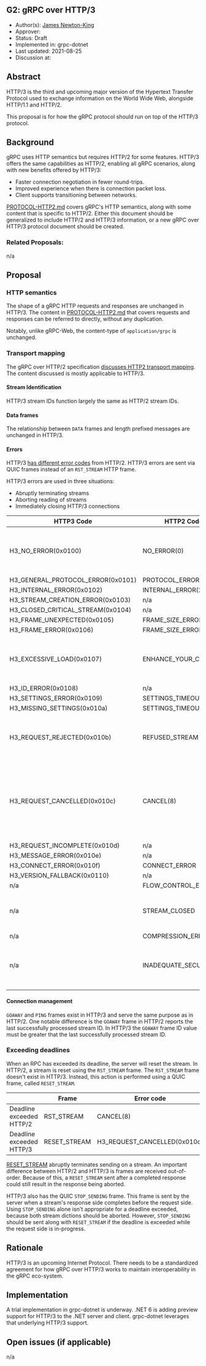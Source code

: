 G2: gRPC over HTTP/3
----
* Author(s): [James Newton-King](https://github.com/jamesnk)
* Approver: 
* Status: Draft
* Implemented in: grpc-dotnet
* Last updated: 2021-08-25
* Discussion at: 

## Abstract

HTTP/3 is the third and upcoming major version of the Hypertext Transfer Protocol
used to exchange information on the World Wide Web, alongside HTTP/1.1 and HTTP/2.

This proposal is for how the gRPC protocol should run on top of the HTTP/3 protocol.

## Background

gRPC uses HTTP semantics but requires HTTP/2 for some features. HTTP/3 offers the
same capabilities as HTTP/2, enabling all gRPC scenarios, along with new benefits
offered by HTTP/3:

* Faster connection negotiation in fewer round-trips.
* Improved experience when there is connection packet loss.
* Client supports transitioning between networks.

[PROTOCOL-HTTP2.md](https://github.com/grpc/grpc/blob/master/doc/PROTOCOL-HTTP2.md) covers gRPC's HTTP semantics, along with some content
that is specific to HTTP/2. Either this document should be generalized to include
HTTP/2 and HTTP/3 information, or a new gRPC over HTTP/3 protocol document should
be created.

### Related Proposals:

n/a

## Proposal

### HTTP semantics

The shape of a gRPC HTTP requests and responses are unchanged in HTTP/3. The
content in [PROTOCOL-HTTP2.md](https://github.com/grpc/grpc/blob/master/doc/PROTOCOL-HTTP2.md) that covers requests and responses can be referred
to directly, without any duplication.

Notably, unlike gRPC-Web, the content-type of `application/grpc` is unchanged.

### Transport mapping

The gRPC over HTTP/2 specification [discusses HTTP2 transport mapping](https://github.com/grpc/grpc/blob/master/doc/PROTOCOL-HTTP2.md#http2-transport-mapping). The content discussed is mostly applicable to HTTP/3.

#### Stream Identification

HTTP/3 stream IDs function largely the same as HTTP/2 stream IDs.

#### Data frames

The relationship between `DATA` frames and length prefixed messages are unchanged in HTTP/3.

#### Errors

HTTP/3 [has different error codes](https://quicwg.org/base-drafts/draft-ietf-quic-http.html#section-8.1) from HTTP/2. HTTP/3 errors are sent via QUIC frames instead of an `RST_STREAM` HTTP frame.

HTTP/3 errors are used in three situations:

* Abruptly terminating streams
* Aborting reading of streams
* Immediately closing HTTP/3 connections

HTTP3 Code|HTTP2 Code|GRPC Code
----------|----------|-----------
H3_NO_ERROR(0x0100)|NO_ERROR(0)|INTERNAL - An explicit GRPC status of OK should have been sent but this might be used to aggressively [lameduck](https://landing.google.com/sre/sre-book/chapters/load-balancing-datacenter/#identifying-bad-tasks-flow-control-and-lame-ducks-bEs0uy) in some scenarios.
H3_GENERAL_PROTOCOL_ERROR(0x0101)|PROTOCOL_ERROR(1)|INTERNAL
H3_INTERNAL_ERROR(0x0102)|INTERNAL_ERROR(2)|INTERNAL
H3_STREAM_CREATION_ERROR(0x0103)|n/a|INTERNAL
H3_CLOSED_CRITICAL_STREAM(0x0104)|n/a|INTERNAL
H3_FRAME_UNEXPECTED(0x0105)|FRAME_SIZE_ERROR|INTERNAL
H3_FRAME_ERROR(0x0106)|FRAME_SIZE_ERROR|INTERNAL
H3_EXCESSIVE_LOAD(0x0107)|ENHANCE_YOUR_CALM|RESOURCE_EXHAUSTED ...with additional error detail provided by runtime to indicate that the exhausted resource is bandwidth.
H3_ID_ERROR(0x0108)|n/a|INTERNAL
H3_SETTINGS_ERROR(0x0109)|SETTINGS_TIMEOUT(4)|INTERNAL
H3_MISSING_SETTINGS(0x010a)|SETTINGS_TIMEOUT(4)|INTERNAL
H3_REQUEST_REJECTED(0x010b)|REFUSED_STREAM|UNAVAILABLE - Indicates that no processing occurred and the request can be retried, possibly elsewhere.
H3_REQUEST_CANCELLED(0x010c)|CANCEL(8)|Mapped to call cancellation when sent by a client.Mapped to CANCELLED when sent by a server. Note that servers should only use this mechanism when they need to cancel a call but the payload byte sequence is incomplete.
H3_REQUEST_INCOMPLETE(0x010d)|n/a|INTERNAL
H3_MESSAGE_ERROR(0x010e)|n/a|INTERNAL
H3_CONNECT_ERROR(0x010f)|CONNECT_ERROR|INTERNAL
H3_VERSION_FALLBACK(0x0110)|n/a|INTERNAL
n/a|FLOW_CONTROL_ERROR(3)|INTERNAL
n/a|STREAM_CLOSED|No mapping as there is no open stream to propagate to. Implementations should log.
n/a|COMPRESSION_ERROR|INTERNAL
n/a|INADEQUATE_SECURITY| PERMISSION_DENIED … with additional detail indicating that permission was denied as protocol is not secure enough for call.

#### Connection management

`GOAWAY` and `PING` frames exist in HTTP/3 and serve the same purpose as in HTTP/2.
One notable difference is the `GOAWAY` frame in HTTP/2 reports the last
successfully processed stream ID. In HTTP/3 the `GOAWAY` frame ID value must be greater
that the last successfully processed stream ID.

### Exceeding deadlines

When an RPC has exceeded its deadline, the server will reset the stream. In HTTP/2, a stream
is reset using the `RST_STREAM` frame. The `RST_STREAM` frame doesn't exist in HTTP/3. 
Instead, this action is performed using a QUIC frame, called `RESET_STREAM`.

|                           | Frame        | Error code                   | Layer    
----------------------------|--------------|------------------------------|----------
Deadline exceeded HTTP/2    | RST_STREAM   | CANCEL(8)                    | HTTP     
Deadline exceeded HTTP/3    | RESET_STREAM | H3_REQUEST_CANCELLED(0x010c) | QUIC     

[RESET_STREAM](https://www.rfc-editor.org/rfc/rfc9000.html#name-reset_stream-frames) abruptly
terminates sending on a stream. An important difference between HTTP/2 and
HTTP/3 is frames are received out-of-order. Because of this, a `RESET_STREAM` sent after a
completed response could still result in the response being aborted.

HTTP/3 also has the QUIC `STOP_SENDING` frame. This frame is sent by the server when a
stream's response side completes before the request side. Using `STOP_SENDING` alone isn't
appropriate for a deadline exceeded, because both stream dictions should be aborted.
However, `STOP_SENDING` should be sent along with `RESET_STREAM` if the deadline is exceeded
while the request side is in-progress.

## Rationale

HTTP/3 is an upcoming Internet Protocol. There needs to be a standardized agreement for how
gRPC over HTTP/3 works to maintain interoperability in the gRPC eco-system.

## Implementation

A trial implementation in grpc-dotnet is underway. .NET 6 is adding preview support for
HTTP/3 to the .NET server and client. grpc-dotnet leverages that underlying HTTP/3 support.

## Open issues (if applicable)

n/a
